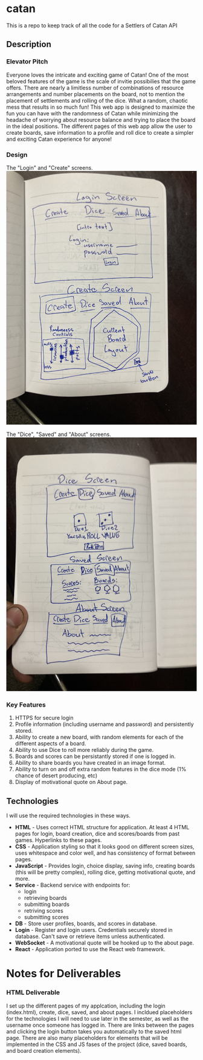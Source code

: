 # catan
This is a repo to keep track of all the code for a Settlers of Catan API


## Description
### Elevator Pitch
Everyone loves the intricate and exciting game of Catan! One of the most beloved features of the game is the scale of invitie possibilies that the game offers. There are nearly a limitless number of combinations of resource arrangements and number placements on the board, not to mention the placement of settlements and rolling of the dice. What a random, chaotic mess that results in so much fun!
This web app is designed to maximize the fun you can have with the randomness of Catan while minimizing the headache of worrying about resource balance and trying to place the board in the ideal positions. The different pages of this web app allow the user to create boards, save information to a profile and roll dice to create a simpler and exciting Catan experience for anyone!


### Design
The "Login" and "Create" screens.
![Picture of the page that shows my design for the login and create screens of my application](assets/login-create.jpg)

The "Dice", "Saved" and "About" screens.
![Picture of the page that shows my design for the dice, saved and about screens of my application](assets/dice-saved-about.jpg)

### Key Features
1. HTTPS for secure login
2. Profile information (including username and password) and persistently stored.
3. Ability to create a new board, with random elements for each of the different aspects of a board.
4. Ability to use Dice to roll more reliably during the game.
5. Boards and scores can be persistantly stored if one is logged in.
6. Ability to share boards you have created in an image format.
7. Ability to turn on and off extra random features in the dice mode (1% chance of desert producing, etc)
8. Display of motivational quote on About page.

## Technologies
I will use the required technologies in these ways.

* __HTML__ - Uses correct HTML structure for application. At least 4 HTML pages for login, board creation, dice and scores/boards from past games. Hyperlinks to these pages. 
* __CSS__ - Application styling so that it looks good on different screen sizes, uses whitespace and color well, and has consistency of format between pages.
* __JavaScript__ - Provides login, choice display, saving info, creating boards (this will be pretty complex), rolling dice, getting motivational quote, and more.
* __Service__ - Backend service with endpoints for:
  * login
  * retrieving boards
  * submitting boards
  * retriving scores
  * submitting scores
* __DB__ - Store user profiles, boards, and scores in database.
* __Login__ - Register and login users. Credentials securely stored in database. Can't save or retrieve items unless authenticated.
* __WebSocket__ - A motivational quote will be hooked up to the about page. 
* __React__ - Application ported to use the React web framework.

# Notes for Deliverables
### HTML Deliverable
I set up the different pages of my applcation, including the login (index.html), create, dice, saved, and about pages. 
I incldued placeholders for the technologies I will need to use later in the semester, as well as the username once someone has logged in.
There are links between the pages and clicking the login button takes you automatically to the saved html page.
There are also many placeholders for elements that will be implemented in the CSS and JS fases of the project (dice, saved boards, and board creation elements).